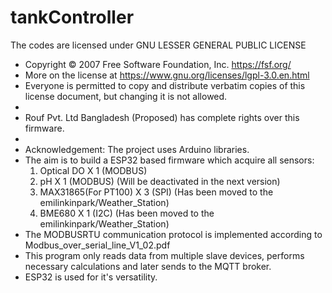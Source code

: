 # tankController

The codes are licensed under GNU LESSER GENERAL PUBLIC LICENSE
*   Copyright © 2007 Free Software Foundation, Inc. <https://fsf.org/>
*   More on the license at <https://www.gnu.org/licenses/lgpl-3.0.en.html>
*   Everyone is permitted to copy and distribute verbatim copies of this license document, but changing it is not allowed.
*   
*   Rouf Pvt. Ltd Bangladesh (Proposed) has complete rights over this firmware.
*
*   Acknowledgement: The project uses Arduino libraries.  
*   The aim is to build a ESP32 based firmware which acquire all sensors:
    1) Optical DO X 1 (MODBUS)
    2) pH X 1         (MODBUS) (Will be deactivated in the next version)
    3) MAX31865(For PT100) X 3      (SPI) (Has been moved to the emilinkinpark/Weather_Station)
    4) BME680 X 1     (I2C) (Has been moved to the emilinkinpark/Weather_Station)
*   The MODBUSRTU communication protocol is implemented according to Modbus_over_serial_line_V1_02.pdf
*   This program only reads data from multiple slave devices, performs necessary calculations and later sends to the MQTT broker.
*   ESP32 is used for it's versatility. 
